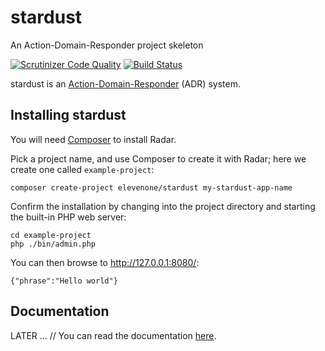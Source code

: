 # stardust
An Action-Domain-Responder project skeleton

[![Scrutinizer Code Quality](https://scrutinizer-ci.com/g/elevenone/stardust/badges/quality-score.png?b=main)](https://scrutinizer-ci.com/g/elevenone/stardust/?branch=main)
[![Build Status](https://scrutinizer-ci.com/g/elevenone/stardust/badges/build.png?b=main)](https://scrutinizer-ci.com/g/elevenone/stardust/build-status/main)

stardust is an [Action-Domain-Responder](http://pmjones.io/adr) (ADR) system.

## Installing stardust

You will need [Composer](https://getcomposer.org) to install Radar.

Pick a project name, and use Composer to create it with Radar; here we create
one called `example-project`:

    composer create-project elevenone/stardust my-stardust-app-name

Confirm the installation by changing into the project directory and starting the
built-in PHP web server:

    cd example-project
    php ./bin/admin.php

You can then browse to <http://127.0.0.1:8080/>:

    {"phrase":"Hello world"}

## Documentation

LATER ... // You can read the documentation [here](docs/index.md).
